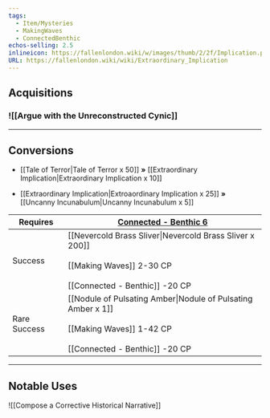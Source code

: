 ```yaml
---
tags:
  - Item/Mysteries
  - MakingWaves
  - ConnectedBenthic
echos-selling: 2.5
inlineicon: https://fallenlondon.wiki/w/images/thumb/2/2f/Implication.png/40px-Implication.png
URL: https://fallenlondon.wiki/wiki/Extraordinary_Implication
---
```

## Acquisitions
### ![[Argue with the Unreconstructed Cynic]]
---
## Conversions 
- [[Tale of Terror|Tale of Terror x 50]] **»** [[Extraordinary Implication|Extraordinary Implication x 10]]

- [[Extraordinary Implication|Extroaordinary Implication x 25]] **»** [[Uncanny Incunabulum|Uncanny Incunabulum x 5]]


| Requires                   	| [Connected - Benthic 6](Connected%20-%20Benthic)                                       	|
|----------------------------	|---------------------------------------------------------------------------	|
| Success                    	| [[Nevercold Brass Sliver\|Nevercold Brass Sliver x 200]]<br><br>[[Making Waves]] 2-30 CP<br><br>[[Connected - Benthic]] -20 CP  	|
| Rare Success              	| [[Nodule of Pulsating Amber\|Nodule of Pulsating Amber x 1]]<br><br>[[Making Waves]] 1-42 CP<br><br>[[Connected - Benthic]] -20 CP 	|



---
## Notable Uses
![[Compose a Corrective Historical Narrative]] 